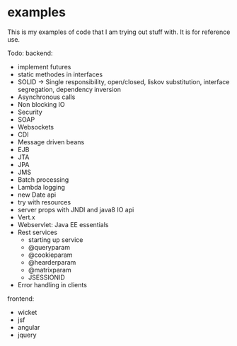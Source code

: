 # examples
This is my examples of code that I am trying out stuff with. It is for reference use.

Todo:
backend:
- implement futures
- static methodes in interfaces
- SOLID -> Single responsibility, open/closed, liskov substitution, interface segregation, dependency inversion
- Asynchronous calls 
- Non blocking IO
- Security
- SOAP
- Websockets
- CDI
- Message driven beans
- EJB
- JTA
- JPA
- JMS
- Batch processing
- Lambda logging
- new Date api 
- try with resources
- server props with JNDI and java8 IO api
- Vert.x
- Webservlet: Java EE essentials
- Rest services
	- starting up service
	- @queryparam
	- @cookieparam
	- @hearderparam
	- @matrixparam
	- JSESSIONID
- Error handling in clients


frontend:
- wicket
- jsf
- angular
- jquery
